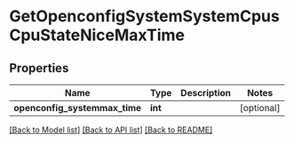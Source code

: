 # GetOpenconfigSystemSystemCpusCpuStateNiceMaxTime

## Properties
Name | Type | Description | Notes
------------ | ------------- | ------------- | -------------
**openconfig_systemmax_time** | **int** |  | [optional] 

[[Back to Model list]](../README.md#documentation-for-models) [[Back to API list]](../README.md#documentation-for-api-endpoints) [[Back to README]](../README.md)


